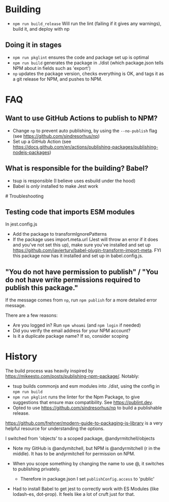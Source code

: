 # Building

- `npm run build_release` Will run the lint (failing if it gives any warnings), build it, and deploy with np

## Doing it in stages

- `npm run pkglint` ensures the code and package set up is optimal
- `npm run build` generates the package in ./dist (which package.json tells NPM about in fields such as 'export')
- `np` updates the package version, checks everything is OK, and tags it as a git release for NPM, and pushes to NPM. 

# FAQ

## Want to use GitHub Actions to publish to NPM? 

- Change `np` to prevent auto publishing, by using the `--no-publish` flag (see https://github.com/sindresorhus/np)
- Set up a GitHub Action (see https://docs.github.com/en/actions/publishing-packages/publishing-nodejs-packages)

## What is responsible for the building? Babel? 

- tsup is responsible (I believe uses esbuild under the hood)
- Babel is *only* installed to make Jest work 

# Troubleshooting

## Testing code that imports ESM modules

In jest.config.js
- Add the package to transformIgnorePatterns
- If the package uses import.meta.url (Jest will throw an error if it does and you've not set this up), make sure you've installed and set up https://github.com/javiertury/babel-plugin-transform-import-meta. FYI this package now has it installed and set up in babel.config.js. 

## "You do not have permission to publish" / "You do not have write permissions required to publish this package."

If the message comes from `np`, run `npm publish` for a more detailed error message.

There are a few reasons:
- Are you logged in? Run `npm whoami` (and `npm login` if needed)
- Did you verify the email address for your NPM account?
- Is it a duplicate package name? If so, consider scoping 

# History

The build process was heavily inspired by https://mikeesto.com/posts/publishing-npm-package/. Notably: 
- tsup builds commonjs and esm modules into ./dist, using the config in `npm run build`
- `npm run pkglint` runs the linter for the Npm Package, to give suggestions that ensure max compatibility. See https://publint.dev. 
- Opted to use https://github.com/sindresorhus/np to build a publishable release. 

https://github.com/frehner/modern-guide-to-packaging-js-library is a very helpful resource for understanding the options. 

I switched from 'objects' to a scoped package, @andyrmitchell/objects
- Note my GitHub is @andymitchell, but NPM is @andyrmitchell (r in the middle). It has to be andyrmitchell for permission on NPM. 
- When you scope something by changing the name to use @, it switches to publishing privately. 
    - Therefore in package.json I set `publishConfig.access` to 'public' 

- Had to install Babel to get jest to correctly work with ES Modules (like lodash-es, dot-prop). It feels like a lot of cruft just for that.